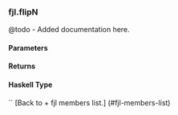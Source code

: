 ### fjl.flipN
@todo - Added documentation here.

#### Parameters

#### Returns
 
#### Haskell Type
``
[Back to  + fjl members list.]
(#fjl-members-list)
